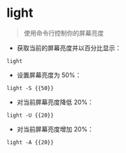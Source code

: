 # light

> 使用命令行控制你的屏幕亮度

- 获取当前的屏幕亮度并以百分比显示：

`light`

- 设置屏幕亮度为 50%：

`light -S {{50}}`

- 对当前屏幕亮度降低 20%：

`light -U {{20}}`

- 对当前屏幕亮度增加 20%：

`light -A {{20}}`

[#]: contributors: ([玉叶]，[好名字可以让你的朋友更容易记住你])